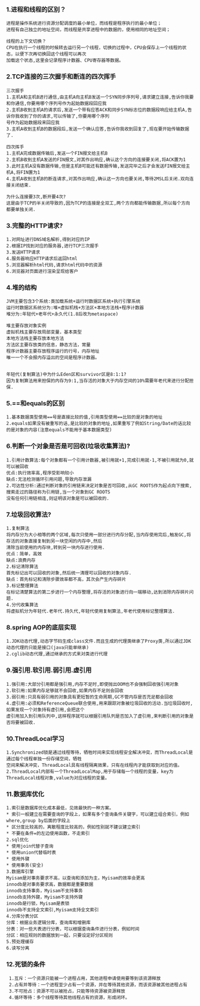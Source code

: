 ### 1.进程和线程的区别？
    进程是操作系统进行资源分配调度的最小单位，而线程是程序执行的最小单位；
    进程有自己独立的地址空间，而线程是共享进程中的数据的，使用相同的地址空间；
    
    线程的上下文切换？
    CPU在执行一个线程的时候转去运行另一个线程，切换的过程中，CPU会保存上一个线程的状态，以便下次再切换回这个线程可以再次
    加载这个状态,这里会记录程序计数器、CPU寄存器等数据。

### 2.TCP连接的三次握手和断连的四次挥手
    三次握手
    1.主机A和主机B进行通信,由主机A向主机B发送一个SYN同步序列号,请求建立连接,告诉你我要和你通信,你要用哪个序列号作为起始数据段回应我
    2.主机B收到主机A的请求后,发送一个带有应答ACK和同步SYN标志位的数据段响应给主机A,告诉你我收到了你的请求,可以传输了,你要用哪个序列
    号作为起始数据段来回应我
    3.主机A收到主机B的数据段后,发送一个确认应答,告诉你我收到回复了,现在要开始传输数据了.

    四次挥手
    1.主机A完成数据传输后,发送一个FIN报文给主机B
    2.主机B收到主机A发送的FIN报文,对其作出响应,确认这个方向的连接要关闭,将ACK置为1
    3.此时主机A没有数据传输,但是主机B可能还有数据传输,发送完毕之后才会发送FIN报文给主机A,将FIN置为1
    4.主机A收到主机B的断连请求,对其作出响应,确认这一方向也要关闭,等待2MSL后关闭.双向连接关闭结束.
    
    为什么连接要3次,断开要4次?
    这是由于TCP的半关闭导致的,因为TCP的连接是全双工,两个方向都能传输数据,所以每个方向都要单独关闭.

### 3.完整的HTTP请求?
    1.对网址进行DNS域名解析,得到对应的IP
    2.根据IP找到对应的服务器,进行TCP三次握手
    3.发送HTTP请求
    4.服务器响应HTTP请求后返回html
    5.浏览器解析html代码,请求html代码中的资源
    6.浏览器对页面进行渲染呈现给客户

### 4.堆的结构
    JVM主要包含3个系统:类加载系统+运行时数据区系统+执行引擎系统
    运行时数据区系统分为:堆+虚拟机栈+方法区+本地方法栈+程序计数器
    堆分为:年轻代+老年代+永久代(1.8后改为metaspace)
    
    堆主要存放对象实例
    虚拟机栈主要存放局部变量，基本类型
    本地方法栈主要存放本地方法
    方法区主要存放类的信息，静态方法，常量
    程序计数器主要存放程序运行的行号，内存地址
    唯一一个不会报内存溢出的空间是程序计数器。
    
    
    年轻代(复制算法)中为什么Eden区和survivor区是8:1:1?
    因为复制算法用来担保的内存为9:1,当存活的对象大于内存空间的10%需要年老代来进行分配担保.

### 5.==和equals的区别
    1.基本数据类型使用==号是直接比较的值,引用类型使用==比较的是对象的地址
    2.equals如果没有被重写的话,是比较的对象的地址,如果重写了例如String/Date的话比较的是对象的内容(注意equals不能用于基本数据类型)

### 6.判断一个对象是否是可回收(垃圾收集算法)?
    1.引用计数算法:每个对象都有一个引用计数器,被引用就+1,完成引用就-1,不被引用就为0,就可以被回收
    优点:执行效率高,程序受影响较小
    缺点:无法检测循环引用问题,导致内存泄漏
    2.可达性分析:通过判断对象的引用链来决定对象是否可回收,从GC ROOTS作为起点向下搜索,搜索走过的路径称为引用链,当一个对象到GC ROOTS
    没有任何引用链相连,则证明该对象是可以被回收的.

### 7.垃圾回收算法?
    1.复制算法
    将内存分为大小相等的两个区域,每次只使用一部分进行内存分配,当内存使用完后,触发GC,将存活的对象直接复制到另一块空闲的内存中,然后
    清除当前使用的内存块,转到另一块内存进行使用.
    优点：简单，高效
    缺点:浪费内存
    2.标记清除算法
    首先标记出可以回收的对象,然后统一清理可以回收的对象内存.
    缺点：首先标记和清除步骤效率都不高，其次会产生内存碎片
    3.标记整理算法
    在标记清楚算法的第二步进行一个内存整理,将存活的对象进行向一端移动,达到消除内存碎片问题.
    4.分代收集算法
    将虚拟机分为年轻代.老年代.持久代,年轻代使用复制算法,年老代使用标记整理算法.
    
### 8.spring AOP的底层实现
    1.JDK动态代理,动态字节码生成class文件.而且生成的代理类继承了Proxy类,所以通过JDK动态代理的只能是接口(java只能单继承)
    2.cglib动态代理,通过继承的方式来对类进行代理
    
### 9.强引用.软引用.弱引用.虚引用
    1.强引用:大部分引用都是强引用,内存不足时,即使抛出OOM也不会强制回收强引用对象
    2.软引用:如果内存足够就不会回收,如果内存不足则会回收
    3.弱引用:只具有弱引用的对象具有更短暂的生命周期,GC不管内存是否充足都会回收
    4.虚引用:必须和ReferenceQueue联合使用,用来跟踪对象被垃圾回收的活动.当垃圾回收时,如果发现一个对象持有虚引用,会把这个
    虚引用加入到引用队列中,这样程序就可以根据引用队列是否加入了虚引用,来判断引用的对象是否将要被回收.

### 10.ThreadLocal学习
    1.Synchronized锁是通过线程等待，牺牲时间来实现线程安全解决冲突，而ThreadLocal是通过每个线程单独一份存储空间，牺牲
    空间来解决冲突，ThreadLocal具有线程隔离效果，只有在线程内才能获取到对应的值。
    2.ThreadLocal内部有一个ThreadLocalMap,用于存储每一个线程的变量，key为ThreadLocal线程对象,value为对应线程的变量。

### 11.数据库优化
    1.索引是数据库优化成本最低，见效最快的一种方案。
    * 索引一般建立在需要查询的字段上，如果有多个查询条件关键字，可以建立组合索引，例如where,group by后面的字段上
    * 区分度比较高的，离散程度比较高的，例如性别就不建议建立索引
    * 不要在条件=的左边使用函数，不走索引
    2.sql优化
    * 使用join代替子查询
    * 使用union代替临时表
    * 使用外键
    * 使用事务(安全)
    3.数据库引擎
    Myisam是对事务要求不高，以查询和添加为主，Myisam的效率会更高
    innodb是对事务要求高，数据都是重要数据
    innodb支持事务，Myisam不支持事务
    innodb支持外键，Myisam不支持外键
    innodb是行锁，Myisam是表锁
    innodb不支持全文索引,Myisam支持全文索引
    4.分库分表分区
    分库：根据业务逻辑分库，查询库和增删库
    分表：对一些大表进行分表，可以根据查询条件进行分表，例如时间
    分区：相应规则的数据放到一起，只要设定好分区规则
    5.预处理缓存
    6.读写分离

### 12.死锁的条件
     1.互斥：一个资源只能被一个进程占用，其他进程申请使用要等到该资源释放
     2.占有并等待：一个进程至少占有一个资源，并在等待其他资源，而该资源被其他进程占有
     3.不可抢占：资源不可以被抢占，只能等待资源被资源释放
     4.循环等待：多个线程等待其他线程占有的资源，形成闭环。
